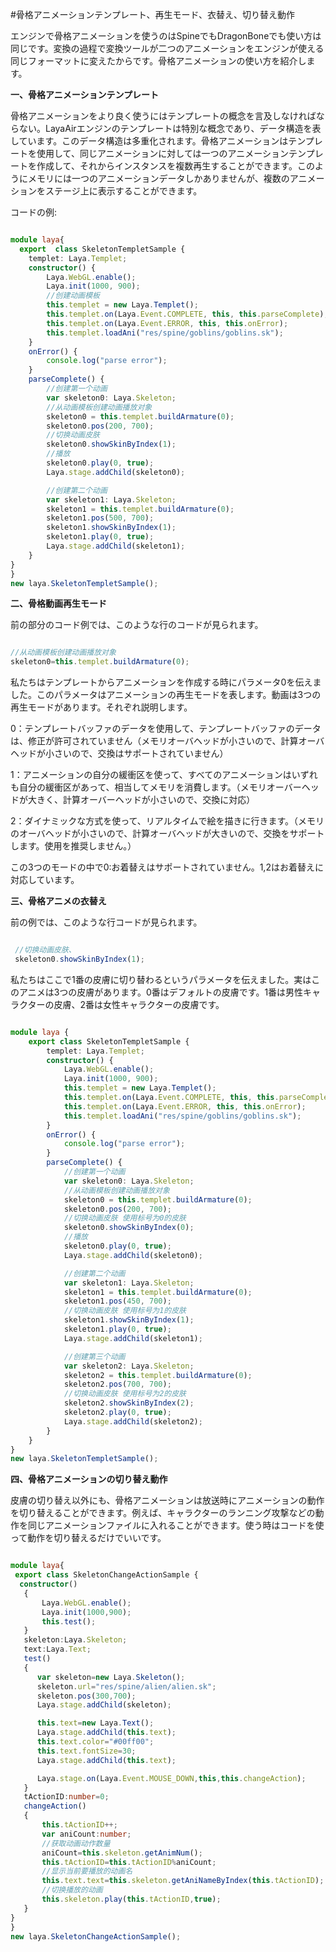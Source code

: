 #骨格アニメーションテンプレート、再生モード、衣替え、切り替え動作

エンジンで骨格アニメーションを使うのはSpineでもDragonBoneでも使い方は同じです。変換の過程で変換ツールが二つのアニメーションをエンジンが使える同じフォーマットに変えたからです。骨格アニメーションの使い方を紹介します。

**一、骨格アニメーションテンプレート**

骨格アニメーションをより良く使うにはテンプレートの概念を言及しなければならない。LayaAirエンジンのテンプレートは特別な概念であり、データ構造を表しています。このデータ構造は多重化されます。骨格アニメーションはテンプレートを使用して、同じアニメーションに対しては一つのアニメーションテンプレートを作成して、それからインスタンスを複数再生することができます。このようにメモリには一つのアニメーションデータしかありませんが、複数のアニメーションをステージ上に表示することができます。

コードの例:


```typescript

module laya{
  export  class SkeletonTempletSample {
    templet: Laya.Templet;
    constructor() {
        Laya.WebGL.enable();
        Laya.init(1000, 900);
        //创建动画模板
        this.templet = new Laya.Templet();
        this.templet.on(Laya.Event.COMPLETE, this, this.parseComplete);
        this.templet.on(Laya.Event.ERROR, this, this.onError);
        this.templet.loadAni("res/spine/goblins/goblins.sk");
    }
    onError() {
        console.log("parse error");
    }
    parseComplete() {
        //创建第一个动画
        var skeleton0: Laya.Skeleton;
        //从动画模板创建动画播放对象
        skeleton0 = this.templet.buildArmature(0);
        skeleton0.pos(200, 700);
        //切换动画皮肤
        skeleton0.showSkinByIndex(1);
        //播放
        skeleton0.play(0, true);
        Laya.stage.addChild(skeleton0);

        //创建第二个动画
        var skeleton1: Laya.Skeleton;
        skeleton1 = this.templet.buildArmature(0);
        skeleton1.pos(500, 700);
        skeleton1.showSkinByIndex(1);
        skeleton1.play(0, true);
        Laya.stage.addChild(skeleton1);    
    }
}
}
new laya.SkeletonTempletSample();
```


**二、骨格動画再生モード**

前の部分のコード例では、このような行のコードが見られます。


```typescript

//从动画模板创建动画播放对象
skeleton0=this.templet.buildArmature(0);
```


私たちはテンプレートからアニメーションを作成する時にパラメータ0を伝えました。このパラメータはアニメーションの再生モードを表します。動画は3つの再生モードがあります。それぞれ説明します。

0：テンプレートバッファのデータを使用して、テンプレートバッファのデータは、修正が許可されていません（メモリオーバヘッドが小さいので、計算オーバヘッドが小さいので、交換はサポートされていません）

1：アニメーションの自分の緩衝区を使って、すべてのアニメーションはいずれも自分の緩衝区があって、相当してメモリを消費します。（メモリオーバーヘッドが大きく、計算オーバーヘッドが小さいので、交換に対応）

2：ダイナミックな方式を使って、リアルタイムで絵を描きに行きます。（メモリのオーバヘッドが小さいので、計算オーバヘッドが大きいので、交換をサポートします。使用を推奨しません。）

この3つのモードの中で0:お着替えはサポートされていません。1,2はお着替えに対応しています。

**三、骨格アニメの衣替え**

前の例では、このような行コードが見られます。


```typescript

 //切换动画皮肤、
 skeleton0.showSkinByIndex(1);
```


私たちはここで1番の皮膚に切り替わるというパラメータを伝えました。実はこのアニメは3つの皮膚があります。0番はデフォルトの皮膚です。1番は男性キャラクターの皮膚、2番は女性キャラクターの皮膚です。


```typescript

module laya {
    export class SkeletonTempletSample {
        templet: Laya.Templet;
        constructor() {
            Laya.WebGL.enable();
            Laya.init(1000, 900);
            this.templet = new Laya.Templet();
            this.templet.on(Laya.Event.COMPLETE, this, this.parseComplete);
            this.templet.on(Laya.Event.ERROR, this, this.onError);
            this.templet.loadAni("res/spine/goblins/goblins.sk");
        }
        onError() {
            console.log("parse error");
        }
        parseComplete() {
            //创建第一个动画
            var skeleton0: Laya.Skeleton;
            //从动画模板创建动画播放对象
            skeleton0 = this.templet.buildArmature(0);
            skeleton0.pos(200, 700);
            //切换动画皮肤 使用标号为0的皮肤
            skeleton0.showSkinByIndex(0);
            //播放
            skeleton0.play(0, true);
            Laya.stage.addChild(skeleton0);

            //创建第二个动画
            var skeleton1: Laya.Skeleton;
            skeleton1 = this.templet.buildArmature(0);
            skeleton1.pos(450, 700);
            //切换动画皮肤 使用标号为1的皮肤
            skeleton1.showSkinByIndex(1);
            skeleton1.play(0, true);
            Laya.stage.addChild(skeleton1);

            //创建第三个动画
            var skeleton2: Laya.Skeleton;
            skeleton2 = this.templet.buildArmature(0);
            skeleton2.pos(700, 700);
            //切换动画皮肤 使用标号为2的皮肤
            skeleton2.showSkinByIndex(2);
            skeleton2.play(0, true);
            Laya.stage.addChild(skeleton2);
        }
    }
}
new laya.SkeletonTempletSample();
```


**四、骨格アニメーションの切り替え動作**

皮膚の切り替え以外にも、骨格アニメーションは放送時にアニメーションの動作を切り替えることができます。例えば、キャラクターのランニング攻撃などの動作を同じアニメーションファイルに入れることができます。使う時はコードを使って動作を切り替えるだけでいいです。


```typescript

module laya{
 export class SkeletonChangeActionSample {
  constructor()
   {
       Laya.WebGL.enable();
       Laya.init(1000,900);
       this.test();
   }
   skeleton:Laya.Skeleton;
   text:Laya.Text;
   test()
   {
      var skeleton=new Laya.Skeleton();
      skeleton.url="res/spine/alien/alien.sk";
      skeleton.pos(300,700);
      Laya.stage.addChild(skeleton);

      this.text=new Laya.Text();
      Laya.stage.addChild(this.text);
      this.text.color="#00ff00";
      this.text.fontSize=30;
      Laya.stage.addChild(this.text);

      Laya.stage.on(Laya.Event.MOUSE_DOWN,this,this.changeAction);
   }
   tActionID:number=0;
   changeAction()
   {
       this.tActionID++;
       var aniCount:number;
       //获取动画动作数量
       aniCount=this.skeleton.getAnimNum();
       this.tActionID=this.tActionID%aniCount;
       //显示当前要播放的动画名
       this.text.text=this.skeleton.getAniNameByIndex(this.tActionID);
       //切换播放的动画
       this.skeleton.play(this.tActionID,true);
   }
}
}
new laya.SkeletonChangeActionSample();
```


